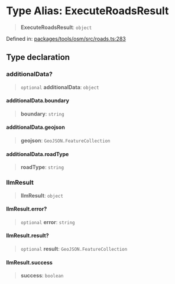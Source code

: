 # Type Alias: ExecuteRoadsResult

> **ExecuteRoadsResult**: `object`

Defined in: [packages/tools/osm/src/roads.ts:283](https://github.com/GeoDaCenter/openassistant/blob/28e38a23cf528ccfe10391135d12fba8d3e385da/packages/tools/osm/src/roads.ts#L283)

## Type declaration

### additionalData?

> `optional` **additionalData**: `object`

#### additionalData.boundary

> **boundary**: `string`

#### additionalData.geojson

> **geojson**: `GeoJSON.FeatureCollection`

#### additionalData.roadType

> **roadType**: `string`

### llmResult

> **llmResult**: `object`

#### llmResult.error?

> `optional` **error**: `string`

#### llmResult.result?

> `optional` **result**: `GeoJSON.FeatureCollection`

#### llmResult.success

> **success**: `boolean`
